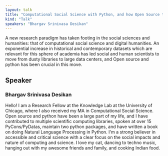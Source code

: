 ```yaml
---
layout: talk
title: "Computational Social Science with Python, and how Open Source transforms Academia and Research"
kind: "Talk"
speakers: "Bhargav Srinivasa Desikan"
---
```


A new research paradigm has taken footing in the social sciences and humanities: that of computational social science and digital humanities. An exponential increase in historical and contemporary datasets which are relevant for this sphere of academia has led social and human scientists to move from dusty libraries to large data centers, and Open source and python has been crucial in this move.

## Speaker

### Bhargav Srinivasa Desikan

Hello! I am a Research Fellow at the Knowledge Lab at the University of Chicago, where I also received my MA in Computational Social Science. Open source and python have been a large part of my life, and I have contributed to multiple scientific computing libraries, spoken at over 15 PyCons/PyDatas, maintain two python packages, and have written a book on doing Natural Language Processing in Python. I'm a strong believer in accessible and critical science with a clear focus on the social impacts and nature of computing and science. I love my cat, dancing to techno music, hanging out with my awesome friends and family, and cooking Indian food.
